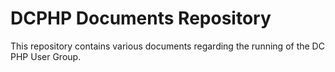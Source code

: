 # DCPHP Documents Repository

This repository contains various documents regarding the running of the DC PHP User Group.
